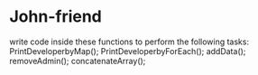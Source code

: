 # John-friend
write code inside these functions to perform the following tasks:  PrintDeveloperbyMap();  PrintDeveloperbyForEach();  addData();  removeAdmin();  concatenateArray();
